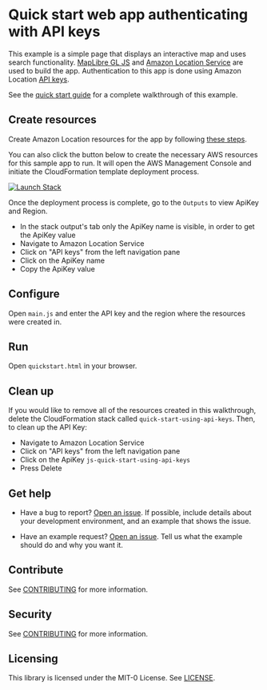 # Quick start web app authenticating with API keys

This example is a simple page that displays an interactive map and uses search functionality. [MapLibre GL JS](https://maplibre.org/maplibre-gl-js-docs/api/) and [Amazon Location
Service](https://aws.amazon.com/location) are used to build the app. Authentication to this app is done using Amazon Location [API keys](https://docs.aws.amazon.com/location/latest/developerguide/using-apikeys.html).

See the [quick start guide](https://docs.aws.amazon.com/location/latest/developerguide/getting-started.html) for a complete walkthrough of this example.

## Create resources

Create Amazon Location resources for the app by following [these steps](https://docs.aws.amazon.com/location/latest/developerguide/getting-started.html#qs-create-resources).

You can also click the button below to create the necessary AWS resources for this sample app to run. It will open the AWS Management Console and initiate the CloudFormation template deployment process.

<!-- TODO: templateUrl needs to be updated with the correct template -->

[![Launch Stack](https://amazon-location-cloudformation-templates.s3.us-west-2.amazonaws.com/cfn-launch-stack-button.svg)](https://console.aws.amazon.com/cloudformation/home?#/stacks/quickcreate?stackName=quick-start-using-api-keys&templateURL=https://amazon-location-cloudformation-templates.s3.us-west-2.amazonaws.com/samples/web-quick-start-using-api-keys/template.yml)

Once the deployment process is complete, go to the `Outputs` to view ApiKey and Region.

- In the stack output's tab only the ApiKey name is visible, in order to get the ApiKey value
- Navigate to Amazon Location Service
- Click on "API keys" from the left navigation pane
- Click on the ApiKey name
- Copy the ApiKey value

## Configure

Open `main.js` and enter the API key and the region where the resources were created in.

## Run

Open `quickstart.html` in your browser.

## Clean up

If you would like to remove all of the resources created in this walkthrough,
delete the CloudFormation stack called `quick-start-using-api-keys`. Then, to clean up the API Key:

- Navigate to Amazon Location Service
- Click on "API keys" from the left navigation pane
- Click on the ApiKey `js-quick-start-using-api-keys`
- Press Delete

## Get help

- Have a bug to report? [Open an issue](https://github.com/aws-geospatial/amazon-location-samples-js/issues/new). If possible, include details about your development environment, and an example that shows the issue.

- Have an example request? [Open an issue](https://github.com/aws-geospatial/amazon-location-samples-js/issues/new). Tell us what the example should do and why you want it.

## Contribute

See [CONTRIBUTING](../CONTRIBUTING.md) for more information.

## Security

See [CONTRIBUTING](../CONTRIBUTING.md#security-issue-notifications) for more information.

## Licensing

This library is licensed under the MIT-0 License. See [LICENSE](../LICENSE).
